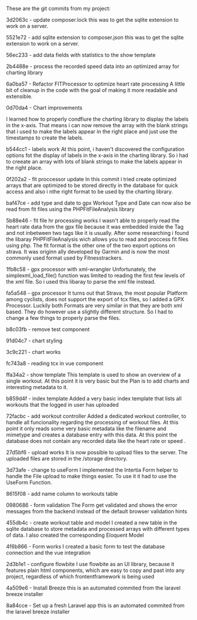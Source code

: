 These are the git commits from my project:


3d2063c - update composer.lock
this was to get the sqlite extension to work on a server.

5521e72 - add sqlite extension to composer.json
this was to get the sqlite extension to work on a server.

56ec233 - add data fields with statistics to the show template

2b4488e - process the recorded speed data into an optimized array for charting library

6a0ba57 - Refactor FITProcessor to optimize heart rate processing
A little bit of cleanup in the code with the goal of making it more readable and extensible.

0d70da4 - Chart improvements

I learned how to properly condfiure the charting library to display the labels in the x-axis. That means i can now remove the array with the blank strings that i used to make the labels appear in the right place and just use the timestamps to create the labels.

b544cc1 - labels work
At this point, i haven't discovered the configuration options fot the display of labels in the x-axis in the charting library. So i had to creeate an array with lots of blank strings to make the labels appear in the right place.

0f202a2 - fit proccessor update
In this commit i tried create optimized arrays that are optimized to be stored directly in the database for quick access and also i nthe right format to be used by the charting library.

baf47ce - add type and date to gpx
Workout Type and Date can now also be read from fit files using the PHPFitFileAnalysis library

5b88e46 - fit file hr processing works
I wasn't able to properly read the heart rate data from the gpx file because it was embedded inside the Tag and not inbetween two tags like it is usually. After some researching i found the libaray PHPFitFileAnalysis wich allows you to read and proccess fit files using php. The fit format is the other one of the two export options on strava. It was originn ally developed by Garmin and is now the most commonly used format used by Fitnesstrackers. 

1fb8c58 - gpx processor with xml-wrangler
Unfortunately, the simplexml_load_file() function was limited to reading the first few levels of the xml file. So i used this libaray to parse the xml file instead. 

fa5a548 - gpx processor
It turns out that Strava, the most popular Platform among cyclists, does not support the export of tcx files, so I added a GPX Processor. Luckily both Formats are very similar in that they are both xml based. They do however use a slightly different structure. So I had to change a few things to properly parse the files. 

b8c03fb - remove test component

91d04c7 - chart styling

3c9c221 - chart works

fc743a8 - reading tcx in vue component

ffa34a2 - show template
This template is used to show an overview of a single workout. At this point it is very basic but the Plan is to add charts and interesting metadata to it.

b859d4f - index template
Added a very basic index template that lists all workouts that the logged in user has uploaded

72facbc - add workout controller
Added a dedicated workout controller, to handle all funcionality regarding the processing of workout files. At this point it only reads some very basic metadata like the filename and mimetype and creates a database entry with this data. At this point the database does not contain any recorded data like the heart rate or speed .

27d5bf6 - upload works
It is now possible to upload files to the server. The uploaded files are stored in the /storage directory.

3d73afe - change to useForm
I implemented the Intertia Form helper to handle the File upload to make things easier. To use it it had to use the UseForm Function. 

8615f08 - add name column to workouts table

0980686 - form validation
The Form get validated and shows the error messages from the backend instead of the default browser validation hints

455db4c - create workout table and model
I created a new table in the sqlite database to store metadata and processed arrays with different types of data. I also created the corresponding Eloquent Model

4f6b866 - Form works
I created a basic form to test the database connection and the vue integration

2d3b1e1 - configure flowbite
I use flowbite as an UI library, because it features plain html components, which are easy to copy and past into any project, regardless of which frontentframework is being used

4a509e6 - Install Breeze
this is an automated commited from the laravel breeze installer

8a84cce - Set up a fresh Laravel app
this is an automated commited from the laravel breeze installer